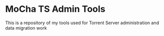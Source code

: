 MoCha TS Admin Tools
==

This is a repository of my tools used for Torrent Server administration and data migration work
